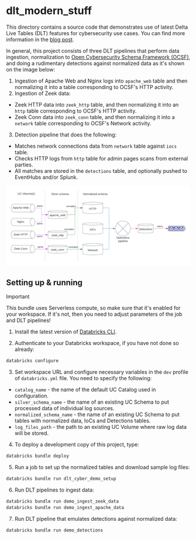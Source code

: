 # dlt_modern_stuff

This directory contains a source code that demonstrates use of latest Delta Live Tables (DLT) features for cybersecurity use cases.  You can find more information in the [blog post](https://alexott.blogspot.com/2025/03/effective-use-of-latest-dlt-features.html).

In general, this project consists of three DLT pipelines that perform data ingestion, normalization to [Open Cybersecurity Schema Framework (OCSF)](https://schema.ocsf.io/), and doing a rudimentary detections against normalized data as it's shown on the image below:

1. Ingestion of Apache Web and Nginx logs into `apache_web` table and then normalizing it into a table corresponding to OCSF's HTTP activity.
2. Ingestion of Zeek data:
  * Zeek HTTP data into `zeek_http` table,  and then normalizing it into an `http` table corresponding to OCSF's HTTP activity.  
  * Zeek Conn data into `zeek_conn` table,  and then normalizing it into a `network` table corresponding to OCSF's Network activity.
3. Detection pipeline that does the following:
  * Matches network connections data from `network` table against `iocs` table.
  * Checks HTTP logs from `http` table for admin pages scans from external parties.
  * All matches are stored in the `detections` table, and optionally pushed to EventHubs and/or Splunk.

![Implemented pipelines](images/cyber-pipeline-impl.png)


## Setting up & running

> [!IMPORTANT]
This bundle uses Serverless compute, so make sure that it's enabled for your workspace. If it's not, then you need to adjust parameters of the job and DLT pipelines!

1. Install the latest version of [Databricks CLI](https://docs.databricks.com/dev-tools/cli/databricks-cli.html).

2. Authenticate to your Databricks workspace, if you have not done so already:

```sh
databricks configure
```

3. Set workspace URL and configure necessary variables in the `dev` profile of `databricks.yml` file.  You need to specify the following:

 - `catalog_name` - the name of the default UC Catalog used in configuration.
 - `silver_schema_name` - the name of an existing UC Schema to put processed data of individual log sources.
 - `normalized_schema_name` - the name of an existing UC Schema to put tables with normalized data, IoCs and Detections tables.
 - `log_files_path` - the path to an existing UC Volume where raw log data will be stored.

4. To deploy a development copy of this project, type:

```sh
databricks bundle deploy
```

5. Run a job to set up the normalized tables and download sample log files:

```sh
databricks bundle run dlt_cyber_demo_setup
```

6. Run DLT pipelines to ingest data:

```sh
databricks bundle run demo_ingest_zeek_data
databricks bundle run demo_ingest_apache_data
```

7. Run DLT pipeline that emulates detections against normalized data:

```sh
databricks bundle run demo_detections
```

